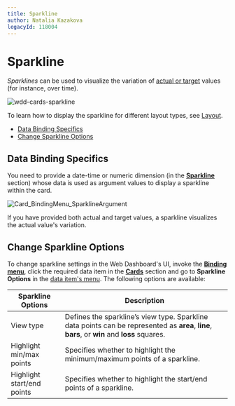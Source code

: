 ```yaml
---
title: Sparkline
author: Natalia Kazakova
legacyId: 118004
---
```

# Sparkline
_Sparklines_ can be used to visualize the variation of [actual or target](providing-data.md) values (for instance, over time).

![wdd-cards-sparkline](../../../../images/img125308.png)

To learn how to display the sparkline for different layout types, see [Layout](layout.md).
* [Data Binding Specifics](#binding)
* [Change Sparkline Options](#options)

## <a name="binding"/>Data Binding Specifics
You need to provide a date-time or numeric dimension (in the **[Sparkline](providing-data.md)** section) whose data is used as argument values to display a sparkline within the card.

![Card_BindingMenu_SparklineArgument](../../../../images/img128476.png)

If you have provided both actual and target values, a sparkline visualizes the actual value's variation.

## <a name="options"/>Change Sparkline Options
To change sparkline settings in the Web Dashboard's UI, invoke the **[Binding menu](../../ui-elements/dashboard-item-menu.md)**, click the required data item in the **[Cards](providing-data.md)** section and go to **Sparkline Options** in the [data item's menu](../../ui-elements/data-item-menu.md).
The following options are available:

| Sparkline Options | Description |
|---|---|
| View type | Defines the sparkline’s view type. Sparkline data points can be represented as **area**, **line**, **bars**, or **win** and **loss** squares. |
| Highlight min/max points | Specifies whether to highlight the minimum/maximum points of a sparkline. |
| Highlight start/end points | Specifies whether to highlight the start/end points of a sparkline. |